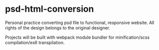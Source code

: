 # psd-html-conversion
Personal practice converting psd file to functional, responsive website. All rights of the design belongs to the original designer.

Projects will be built with webpack module bundler for minification/scss compilation/es6 transpilation.
